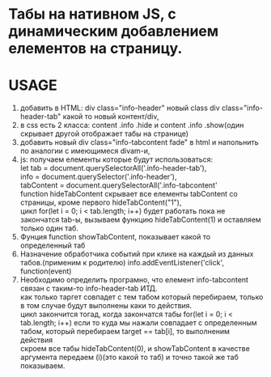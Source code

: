 # Табы на нативном JS, с динамическим добавлением елементов на страницу.

# USAGE
 1. добавить в  HTML: div class="info-header" новый class div class="info-header-tab" какой то новый контент/div,<br>
 2.  в css есть 2 класса: content .info .hide и content .info .show(один скрывает другой отображает табы на странице)
 3. добавить новый div class="info-tabcontent fade" в html и напольнить по аналогии с имеющимеся divam-и,<br>
 4. js: получаем елементы которые будут использоваться:<br>
 	let tab = document.querySelectorAll('.info-header-tab'),<br>
            info = document.querySelector('.info-header'),<br>
             tabContent = document.querySelectorAll('.info-tabcontent'<br>
   function hideTabContent скрывает все елементы tabContent со страницы, кроме первого hideTabContent("1"),  
  цикл for(let i = 0; i < tab.length; i++) будет работать пока не закончатся tab-ы, вызываем функцию hideTabContent(1) и оставляем только   один таб.<br>	
 5. Фунция function showTabContent, показывает какой то определенный таб<br>
 6. Назначение обработчика событий при клике на каждый из данных табов.(применим к родителю)
 	info.addEventListener('click', function(event)<br>
 7. Необходимо определить програмно, что елемент info-tabcontent связан с таким-то info-header-tab ИТД.<br>
   как только таргет совпадет с тем табом который перебираем, только в том случае будут выполнены каки то действия.<br>
   цикл закончится тогад, когда закончатся табы for(let i = 0; i < tab.length; i++)
   если то куда мы нажали совпадает с определенным табом, который перебираем target == tab[i], то выполненим действия<br>
   скроем все табы hideTabContent(0), и showTabContent в качестве аргумента передаем (i)(это какой то таб) и точно такой же таб показываем.
